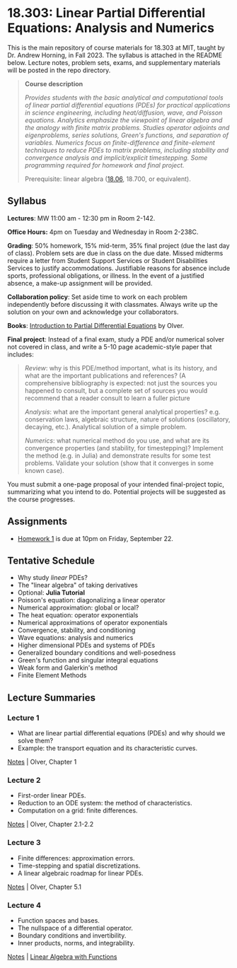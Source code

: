 # 18.303: Linear Partial Differential Equations: Analysis and Numerics

This is the main repository of course materials for 18.303 at MIT, taught by Dr. Andrew Horning, in Fall 2023. The syllabus is attached in the README below. Lecture notes, problem sets, exams, and supplementary materials will be posted in the repo directory.

> **Course description**
>
> _Provides students with the basic analytical and computational tools of linear partial differential equations (PDEs) for practical applications in science engineering, including heat/diffusion, wave, and Poisson equations. Analytics emphasize the viewpoint of linear algebra and the analogy with finite matrix problems. Studies operator adjoints and eigenproblems, series solutions, Green's functions, and separation of variables. Numerics focus on finite-difference and finite-element techniques to reduce PDEs to matrix problems, including stability and convergence analysis and implicit/explicit timestepping. Some programming required for homework and final project._
>
> Prerequisite: linear algebra ([18.06](http://web.mit.edu/18.06), 18.700, or equivalent).

## Syllabus

**Lectures**: MW 11:00 am - 12:30 pm in Room 2-142. 

**Office Hours:** 4pm on Tuesday and Wednesday in Room 2-238C.

**Grading**: 50% homework, 15% mid-term, 35% final project
(due the last day of class). Problem sets are due in class on the due date. Missed
midterms require a letter from Student Support Services or Student Disabilities
Services to justify accommodations. Justifiable reasons for absence include sports,
professional obligations, or illness. In the event of a justified absence, a make-up assignment will be provided.

**Collaboration policy**: Set aside time to work on each problem independently before
discussing it with classmates. Always write up the solution on
your own and acknowledge your collaborators.

**Books**: [Introduction to Partial Differential Equations](https://www-users.cse.umn.edu/~olver/pde.html) by Olver.

**Final project**: Instead of a final exam, study a PDE and/or numerical
solver not covered in class, and write a 5-10 page academic-style paper that
includes:

> *Review*: why is this PDE/method important, what is its history, and what are
the important publications and references? (A comprehensive bibliography is
expected: not just the sources you happened to consult, but a complete set of
sources you would recommend that a reader consult to learn a fuller picture
>
> *Analysis*: what are the important general analytical properties? e.g.
conservation laws, algebraic structure, nature of solutions (oscillatory,
decaying, etc.). Analytical solution of a simple problem.
>
> *Numerics*: what numerical method do you use, and what are its convergence
properties (and stability, for timestepping)? Implement the method (e.g. in
Julia) and demonstrate results for some test problems. Validate your solution
(show that it converges in some known case).

You must submit a one-page proposal of your intended final-project topic,
summarizing what you intend to do. Potential projects will be suggested as the course progresses.

## Assignments

- [Homework 1](https://github.com/mitmath/18303/blob/master/problem_sets/hw1.pdf) is due at 10pm on Friday, September 22.

## Tentative Schedule

- Why study *linear* PDEs?
- The "linear algebra" of taking derivatives
- Optional: **Julia Tutorial**
- Poisson's equation: diagonalizing a linear operator
- Numerical approximation: global or local?
- The heat equation: operator exponentials
- Numerical approximations of operator exponentials
- Convergence, stability, and conditioning
- Wave equations: analysis and numerics
- Higher dimensional PDEs and systems of PDEs
- Generalized boundary conditions and well-posedness
- Green's function and singular integral equations
- Weak form and Galerkin's method
- Finite Element Methods

## Lecture Summaries

### Lecture 1

- What are linear partial differential equations (PDEs) and why should we solve them?
- Example: the transport equation and its characteristic curves.

[Notes](https://github.com/mitmath/18303/blob/master/lecture_notes/lecture_1.pdf) | Olver, Chapter 1

### Lecture 2

- First-order linear PDEs.
- Reduction to an ODE system: the method of characteristics.
- Computation on a grid: finite differences.

[Notes](https://github.com/mitmath/18303/blob/master/lecture_notes/lecture_2.pdf) | Olver, Chapter 2.1-2.2

### Lecture 3

- Finite differences: approximation errors.
- Time-stepping and spatial discretizations.
- A linear algebraic roadmap for linear PDEs.

[Notes](https://github.com/mitmath/18303/blob/master/lecture_notes/lecture_3.pdf) | Olver, Chapter 5.1

### Lecture 4

- Function spaces and bases.
- The nullspace of a differential operator.
- Boundary conditions and invertibility.
- Inner products, norms, and integrability.

[Notes](https://github.com/mitmath/18303/blob/master/lecture_notes/lecture_4.pdf) | [Linear Algebra with Functions](https://github.com/mitmath/18303/blob/master/supp_material/linear_algebra_with_functions.pdf)

